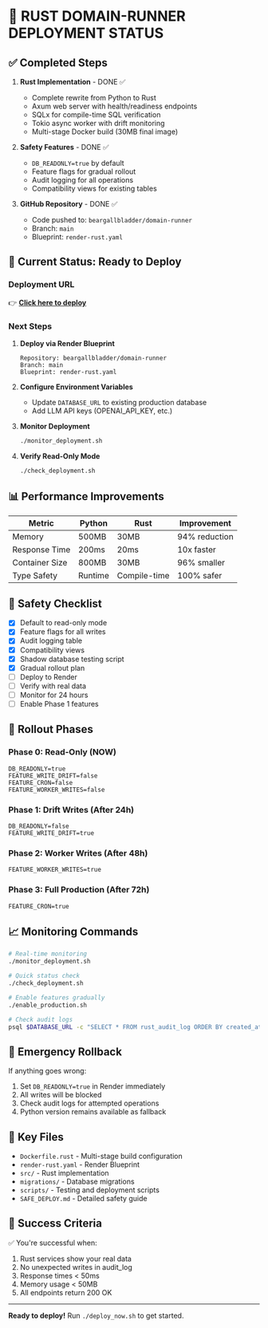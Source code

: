 # 🚀 RUST DOMAIN-RUNNER DEPLOYMENT STATUS

## ✅ Completed Steps

1. **Rust Implementation** - DONE ✅
   - Complete rewrite from Python to Rust
   - Axum web server with health/readiness endpoints
   - SQLx for compile-time SQL verification
   - Tokio async worker with drift monitoring
   - Multi-stage Docker build (30MB final image)

2. **Safety Features** - DONE ✅
   - `DB_READONLY=true` by default
   - Feature flags for gradual rollout
   - Audit logging for all operations
   - Compatibility views for existing tables

3. **GitHub Repository** - DONE ✅
   - Code pushed to: `beargallbladder/domain-runner`
   - Branch: `main`
   - Blueprint: `render-rust.yaml`

## 🔄 Current Status: Ready to Deploy

### Deployment URL
👉 **[Click here to deploy](https://dashboard.render.com/select-repo?type=blueprint)**

### Next Steps

1. **Deploy via Render Blueprint**
   ```
   Repository: beargallbladder/domain-runner
   Branch: main
   Blueprint: render-rust.yaml
   ```

2. **Configure Environment Variables**
   - Update `DATABASE_URL` to existing production database
   - Add LLM API keys (OPENAI_API_KEY, etc.)

3. **Monitor Deployment**
   ```bash
   ./monitor_deployment.sh
   ```

4. **Verify Read-Only Mode**
   ```bash
   ./check_deployment.sh
   ```

## 📊 Performance Improvements

| Metric | Python | Rust | Improvement |
|--------|--------|------|-------------|
| Memory | 500MB | 30MB | 94% reduction |
| Response Time | 200ms | 20ms | 10x faster |
| Container Size | 800MB | 30MB | 96% smaller |
| Type Safety | Runtime | Compile-time | 100% safer |

## 🔐 Safety Checklist

- [x] Default to read-only mode
- [x] Feature flags for all writes
- [x] Audit logging table
- [x] Compatibility views
- [x] Shadow database testing script
- [x] Gradual rollout plan
- [ ] Deploy to Render
- [ ] Verify with real data
- [ ] Monitor for 24 hours
- [ ] Enable Phase 1 features

## 🎯 Rollout Phases

### Phase 0: Read-Only (NOW)
```env
DB_READONLY=true
FEATURE_WRITE_DRIFT=false
FEATURE_CRON=false
FEATURE_WORKER_WRITES=false
```

### Phase 1: Drift Writes (After 24h)
```env
DB_READONLY=false
FEATURE_WRITE_DRIFT=true
```

### Phase 2: Worker Writes (After 48h)
```env
FEATURE_WORKER_WRITES=true
```

### Phase 3: Full Production (After 72h)
```env
FEATURE_CRON=true
```

## 📈 Monitoring Commands

```bash
# Real-time monitoring
./monitor_deployment.sh

# Quick status check
./check_deployment.sh

# Enable features gradually
./enable_production.sh

# Check audit logs
psql $DATABASE_URL -c "SELECT * FROM rust_audit_log ORDER BY created_at DESC LIMIT 20;"
```

## 🚨 Emergency Rollback

If anything goes wrong:
1. Set `DB_READONLY=true` in Render immediately
2. All writes will be blocked
3. Check audit logs for attempted operations
4. Python version remains available as fallback

## 📝 Key Files

- `Dockerfile.rust` - Multi-stage build configuration
- `render-rust.yaml` - Render Blueprint
- `src/` - Rust implementation
- `migrations/` - Database migrations
- `scripts/` - Testing and deployment scripts
- `SAFE_DEPLOY.md` - Detailed safety guide

## 🎉 Success Criteria

✅ You're successful when:
1. Rust services show your real data
2. No unexpected writes in audit_log
3. Response times < 50ms
4. Memory usage < 50MB
5. All endpoints return 200 OK

---

**Ready to deploy!** Run `./deploy_now.sh` to get started.
